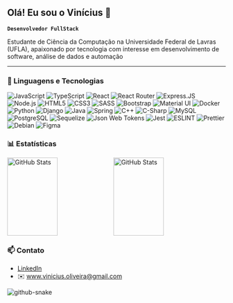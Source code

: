 ## Olá! Eu sou o Vinícius 👋
**`Desenvolvedor FullStack`**

Estudante de Ciência da Computação na Universidade Federal de Lavras (UFLA), apaixonado por tecnologia com interesse em desenvolvimento de software, análise de dados e automação 

---

### 🚀 Linguagens e Tecnologias


<div>
  
  ![JavaScript](https://img.shields.io/badge/JavaScript-F7DF1E?style=for-the-badge&logo=javascript&logoColor=black)
  ![TypeScript](https://img.shields.io/badge/TypeScript-007ACC?style=for-the-badge&logo=typescript&logoColor=white)
  ![React](https://img.shields.io/badge/-React-61DAFB?style=for-the-badge&logo=react&logoColor=black)
  ![React Router](https://img.shields.io/badge/React_Router-CA4245?style=for-the-badge&logo=react-router&logoColor=white)
  ![Express.JS](https://img.shields.io/badge/Express.js-404D59?style=for-the-badge)
  ![Node.js](https://img.shields.io/badge/-Node.js-339933?style=for-the-badge&logo=node.js&logoColor=white)
  ![HTML5](https://img.shields.io/badge/HTML5-E34F26?style=for-the-badge&logo=html5&logoColor=white)
  ![CSS3](https://img.shields.io/badge/CSS3-1572B6?style=for-the-badge&logo=css3&logoColor=white)
  ![SASS](https://img.shields.io/badge/Sass-CC6699?style=for-the-badge&logo=sass&logoColor=white)
  ![Bootstrap](https://img.shields.io/badge/Bootstrap-563D7C?style=for-the-badge&logo=bootstrap&logoColor=white)
  ![Material UI](https://img.shields.io/badge/Material--UI-0081CB?style=for-the-badge&logo=material-ui&logoColor=white)
  ![Docker](https://img.shields.io/badge/-Docker-2496ED?style=for-the-badge&logo=docker&logoColor=white)
  ![Python](https://img.shields.io/badge/-Python-3776AB?style=for-the-badge&logo=python&logoColor=white)
  ![Django](https://img.shields.io/badge/Django-092E20?style=for-the-badge&logo=django&logoColor=white) 
  ![Java](https://img.shields.io/badge/Java-ED8B00?style=for-the-badge&logo=openjdk&logoColor=white)
  ![Spring](https://img.shields.io/badge/Spring-6DB33F?style=for-the-badge&logo=spring&logoColor=white)
  ![C++](https://img.shields.io/badge/-C++-00599C?style=for-the-badge&logo=c%2b%2b&logoColor=white)
  ![C-Sharp](https://img.shields.io/badge/C%23-239120?style=for-the-badge&logo=c-sharp&logoColor=white)
  ![MySQL](https://img.shields.io/badge/MySQL-00000F?style=for-the-badge&logo=mysql&logoColor=white)
  ![PostgreSQL](https://img.shields.io/badge/PostgreSQL-316192?style=for-the-badge&logo=postgresql&logoColor=white)
  ![Sequelize](https://img.shields.io/badge/sequelize-323330?style=for-the-badge&logo=sequelize&logoColor=blue)
  ![Json Web Tokens](https://img.shields.io/badge/json%20web%20tokens-323330?style=for-the-badge&logo=json-web-tokens&logoColor=pink)
  ![Jest](https://img.shields.io/badge/Jest-323330?style=for-the-badge&logo=Jest&logoColor=white)
  ![ESLINT](https://img.shields.io/badge/eslint-3A33D1?style=for-the-badge&logo=eslint&logoColor=white)
  ![Prettier](https://img.shields.io/badge/prettier-1A2C34?style=for-the-badge&logo=prettier&logoColor=F7BA3E)
  ![Debian](https://img.shields.io/badge/Debian-A81D33?style=for-the-badge&logo=debian&logoColor=white)
  ![Figma](https://img.shields.io/badge/Figma-F24E1E?style=for-the-badge&logo=figma&logoColor=white)


</div>

### 📊 Estatísticas

<p>
  <img 
    align="left" 
    alt="GitHub Stats" 
    width="48%"
    height="180" 
    src="https://github-readme-stats.vercel.app/api?username=Vicius1&hide=stars&count_private=true&show_icons=true&theme=dark&include_all_commits=true&locale=pt-br" 
  />

<img
      alt="GitHub Stats" 
      width="48%"
      height="180"
      src="https://github-readme-stats.vercel.app/api/top-langs/?username=Vicius1&theme=dark&layout=compact&langs_count=9"
  />
</p>


### 📫 Contato
- [LinkedIn](https://www.linkedin.com/in/vinicius-o-fabiano/)
- ✉️ www.vinicius.oliveira@gmail.com


<picture>
  <source media="(prefers-color-scheme: dark)" srcset="https://github.com/Vicius1/Vicius1/blob/output/github-contribution-grid-snake-dark.svg" />
  <source media="(prefers-color-scheme: light)" srcset="https://github.com/Vicius1/Vicius1/blob/output/github-contribution-grid-snake-dark.svg" />
  <img alt="github-snake" src="https://github.com/Vicius1/Vicius1/blob/output/github-snake.svg" />
</picture>

